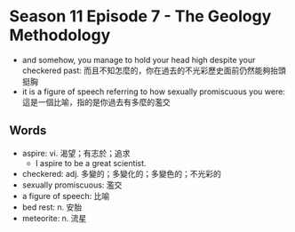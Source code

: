 # Season 11 Episode 7 - The Geology Methodology

- and somehow, you manage to hold your head high despite your checkered past: 而且不知怎麼的，你在過去的不光彩歷史面前仍然能夠抬頭挺胸
- it is a figure of speech referring to how sexually promiscuous you were: 這是一個比喻，指的是你過去有多麼的濫交

## Words

- aspire: vi. 渴望；有志於；追求
  - I aspire to be a great scientist.
- checkered: adj. 多變的；多變化的；多變色的；不光彩的
- sexually promiscuous: 濫交
- a figure of speech: 比喻
- bed rest: n. 安胎
- meteorite: n. 流星